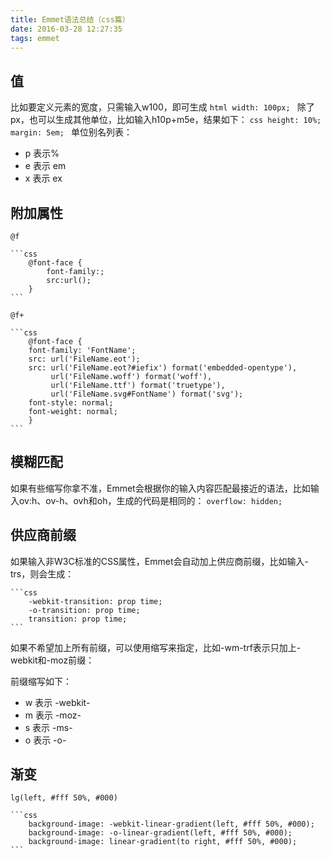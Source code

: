```yaml
---
title: Emmet语法总结（css篇）
date: 2016-03-28 12:27:35
tags: emmet
---
```

## 值  ##
比如要定义元素的宽度，只需输入w100，即可生成 
    ```html
		width: 100px;
	```
除了px，也可以生成其他单位，比如输入h10p+m5e，结果如下：
	```css
		height: 10%;
		margin: 5em;
	```
单位别名列表： 
- p 表示%
- e 表示 em
- x 表示 ex

## 附加属性  ##
`@f`

	```css
		@font-face {
			font-family:;
			src:url();
		}
	```

`@f+`
	
	```css
		@font-face {
		font-family: 'FontName';
		src: url('FileName.eot');
		src: url('FileName.eot?#iefix') format('embedded-opentype'),
			 url('FileName.woff') format('woff'),
			 url('FileName.ttf') format('truetype'),
			 url('FileName.svg#FontName') format('svg');
		font-style: normal;
		font-weight: normal;
	    }
	```
## 模糊匹配  ##
如果有些缩写你拿不准，Emmet会根据你的输入内容匹配最接近的语法，比如输入ov:h、ov-h、ovh和oh，生成的代码是相同的：
`overflow: hidden;`
## 供应商前缀  ##
如果输入非W3C标准的CSS属性，Emmet会自动加上供应商前缀，比如输入-trs，则会生成：

	```css
		-webkit-transition: prop time;
		-o-transition: prop time;
		transition: prop time;
	```
如果不希望加上所有前缀，可以使用缩写来指定，比如-wm-trf表示只加上-webkit和-moz前缀：

前缀缩写如下： 

- w 表示 -webkit-
- m 表示 -moz-
- s 表示 -ms-
- o 表示 -o-

## 渐变  ##

`lg(left, #fff 50%, #000)`

	```css
		background-image: -webkit-linear-gradient(left, #fff 50%, #000);
		background-image: -o-linear-gradient(left, #fff 50%, #000);
		background-image: linear-gradient(to right, #fff 50%, #000);
	```